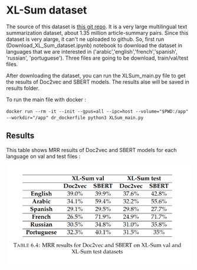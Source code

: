 # XL-Sum dataset 

The source of this dataset is [this git repo](https://github.com/csebuetnlp/xl-sum). It is a very large multilingual text summarization dataset, about 1.35 million article-summary pairs. Since this dataset is very alarge, it can't ne uploaded to github. So, first run (Download_XL_Sum_dataset.ipynb) notebook to download the dataset in languages that we are interested in ('arabic','english','french','spanish', 'russian', 'portuguese'). Three files are going to be download, train/val/test files. 

After downloading the dataset, you can run the XLSum_main.py file to get the results of Doc2vec and SBERT models. The results alse will be saved in results folder. 

To run the main file with docker : 

`docker run --rm -it --init --gpus=all --ipc=host --volume="$PWD:/app" --workdir="/app" dr_dockerfile python3 XLSum_main.py `


## Results  


This table shows MRR results of Doc2vec and SBERT models for each language on val and test files : 


<p align="center">
    <img src="data/images/results.png" width="700"/>
</p>
